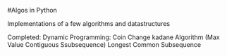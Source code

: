 #Algos in Python

Implementations of a few algorithms and datastructures 

Completed:
  Dynamic Programming:
      Coin Change
      kadane Algorithm  (Max Value Contiguous Ssubsequence)
      Longest Common Subsequence    
  
